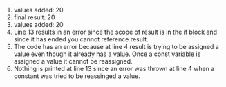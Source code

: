 1) values added: 20
2) final result: 20
3) values added: 20
4) Line 13 results in an error since the scope of result is in the if block and since it has ended you cannot reference result.
5) The code has an error because at line 4 result is trying to be assigned a value even though it already has a value. Once a const variable is assigned a value it cannot be reassigned. 
6) Nothing is printed at line 13 since an error was thrown at line 4 when a constant was tried to be reassinged a value.

